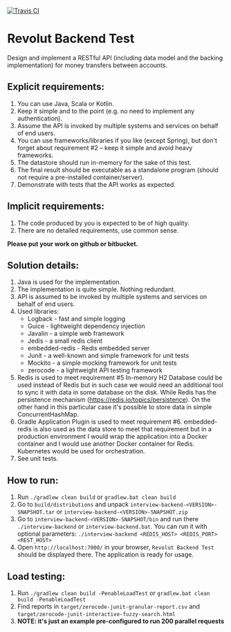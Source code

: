 [![Travis CI](https://travis-ci.org/peshrus/revolut-interview-backend-2019.svg?branch=master)](https://travis-ci.org/peshrus/revolut-interview-backend-2019)
# Revolut Backend Test
Design and implement a RESTful API (including data model and the backing implementation)
for money transfers between accounts.

## Explicit requirements:
1. You can use Java, Scala or Kotlin.
2. Keep it simple and to the point (e.g. no need to implement any authentication).
3. Assume the API is invoked by multiple systems and services on behalf of end users.
4. You can use frameworks/libraries if you like (except Spring), but don't forget about
requirement #2 – keep it simple and avoid heavy frameworks.
5. The datastore should run in-memory for the sake of this test.
6. The final result should be executable as a standalone program (should not require
a pre-installed container/server).
7. Demonstrate with tests that the API works as expected.

## Implicit requirements:
1. The code produced by you is expected to be of high quality.
2. There are no detailed requirements, use common sense.

**Please put your work on github or bitbucket.**

## Solution details:
1. Java is used for the implementation.
2. The implementation is quite simple. Nothing redundant.
3. API is assumed to be invoked by multiple systems and services on behalf of end users.
4. Used libraries:
    - Logback - fast and simple logging
    - Guice - lightweight dependency injection
    - Javalin - a simple web framework
    - Jedis - a small redis client
    - embedded-redis - Redis embedded server
    - Junit - a well-known and simple framework for unit tests
    - Mockito - a simple mocking framework for unit tests
    - zerocode - a lightweight API testing framework
5. Redis is used to meet requirement #5
In-memory H2 Database could be used instead of Redis but in such case we would need an additional 
tool to sync it with data in some database on the disk. While Redis has the persistence mechanism
(https://redis.io/topics/persistence).
On the other hand in this particular case it's possible to store data in simple ConcurrentHashMap.
6. Gradle Application Plugin is used to meet requirement #6.
embedded-redis is also used as the data store to meet that requirement but in a production 
environment I would wrap the application into a Docker container and I would use another Docker 
container for Redis. Kubernetes would be used for orchestration. 
7. See unit tests.

## How to run:
1. Run `./gradlew clean build` or `gradlew.bat clean build`
2. Go to `build/distributions` and unpack `interview-backend-<VERSION>-SNAPSHOT.tar` or 
`interview-backend-<VERSION>-SNAPSHOT.zip`
3. Go to `interview-backend-<VERSION>-SNAPSHOT/bin` and run there `./interview-backend` or 
`interview-backend.bat`. 
You can run it with optional parameters: `./interview-backend <REDIS_HOST> <REDIS_PORT> <REST_HOST>`
4. Open `http://localhost:7000/` in your browser, `Revolut Backend Test` should be displayed there.
The application is ready for usage.

## Load testing:
1. Run `./gradlew clean build -PenableLoadTest` or `gradlew.bat clean build -PenableLoadTest`
2. Find reports in `target/zerocode-junit-granular-report.csv` and 
`target/zerocode-junit-interactive-fuzzy-search.html`
3. **NOTE: it's just an example pre-configured to run 200 parallel requests** 